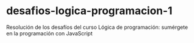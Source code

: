 # desafios-logica-programacion-1
Resolución de los desafíos del curso Lógica de programación: sumérgete en la programación con JavaScript
